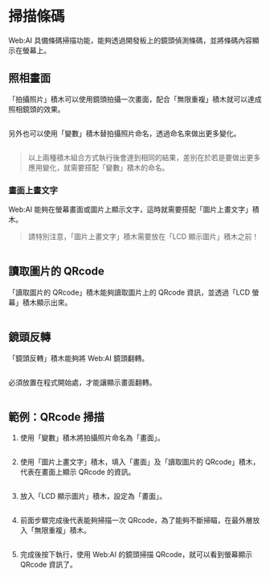  

# 掃描條碼

Web:AI 具備條碼掃描功能，能夠透過開發板上的鏡頭偵測條碼，並將條碼內容顯示在螢幕上。

## 照相畫面

「拍攝照片」積木可以使用鏡頭拍攝一次畫面，配合「無限重複」積木就可以達成照相鏡頭的效果。

<img src="https://md.webduino.io/uploads/upload_e5f0e28421cf299a02c56d80badc8485.png" alt="" width="">

另外也可以使用「變數」積木替拍攝照片命名，透過命名來做出更多變化。

<img src="https://md.webduino.io/uploads/upload_2630972dadc38129eb09e64e7d262658.png" alt="" width="">

> 以上兩種積木組合方式執行後會達到相同的結果，差別在於若是要做出更多應用變化，就需要搭配「變數」積木的命名。

### 畫面上畫文字

Web:AI 能夠在螢幕畫面或圖片上顯示文字，這時就需要搭配「圖片上畫文字」積木。

> 請特別注意，「圖片上畫文字」積木需要放在「LCD 顯示圖片」積木之前！

<img src="https://md.webduino.io/uploads/upload_d4fc3f4eca1a16281c9aade6bb111715.png" alt="" width="">

## 讀取圖片的 QRcode

「讀取圖片的 QRcode」積木能夠讀取圖片上的     QRcode 資訊，並透過「LCD 螢幕」積木顯示出來。

<img src="https://md.webduino.io/uploads/upload_fffaf7ffa609a3acfc3f5e733a88c047.png" alt="" width="">

## 鏡頭反轉

「鏡頭反轉」積木能夠將 Web:AI 鏡頭翻轉。

<img src="https://md.webduino.io/uploads/upload_2763326c22227fa00047cd26a391341e.png" alt="" width="">

必須放置在程式開始處，才能讓顯示畫面翻轉。

<img src="https://md.webduino.io/uploads/upload_3f75f6bd07c715fad3e9c806c6ff7e2c.png" alt="" width="">

## 範例：QRcode 掃描

1. 使用「變數」積木將拍攝照片命名為「畫面」。 

    <img src="https://md.webduino.io/uploads/upload_2faf10807186f50299cd8d55f2d87f65.png" alt="" width="">

2. 使用「圖片上畫文字」積木，填入「畫面」及「讀取圖片的 QRcode」積木，代表在畫面上顯示 QRcode 的資訊。

    <img src="https://md.webduino.io/uploads/upload_0c662efb60008d34d600fcfcc2e91587.png" alt="" width="">

3. 放入「LCD 顯示圖片」積木，設定為「畫面」。

    <img src="https://md.webduino.io/uploads/upload_247a402fccd1886ecd12846df20cd917.png" alt="" width="">

4. 前面步驟完成後代表能夠掃描一次 QRcode，為了能夠不斷掃瞄，在最外層放入「無限重複」積木。

    <img src="https://md.webduino.io/uploads/upload_bf87cd1a75b15fbf75bc21d972fb1b25.png" alt="" width="">

5. 完成後按下執行，使用 Web:AI 的鏡頭掃描 QRcode，就可以看到螢幕顯示 QRcode 資訊了。

   <img src="https://md.webduino.io/uploads/upload_d393959c360f2933fa83169f9791d172.png" alt="" width="">

    <img src="https://md.webduino.io/uploads/upload_dc36ceb0e810940ce6371095d09c5a09.png" alt="" width="">

